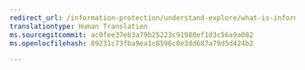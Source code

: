 ```yaml
---
redirect_url: /information-protection/understand-explore/what-is-information-protection
translationtype: Human Translation
ms.sourcegitcommit: ac0fee37eb3a79b25223c91980ef1d3c56a9a082
ms.openlocfilehash: 89231c73fba9ea1c8596c0e3dd687a79d5d424b2

---
```



<!--HONumber=Jan17_HO1-->


